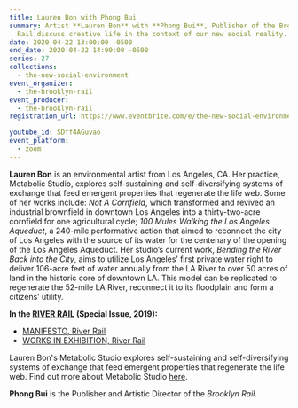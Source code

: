 ```yaml
---
title: Lauren Bon with Phong Bui
summary: Artist **Lauren Bon** with **Phong Bui**, Publisher of the Brooklyn
  Rail discuss creative life in the context of our new social reality.
date: 2020-04-22 13:00:00 -0500
end_date: 2020-04-22 14:00:00 -0500
series: 27
collections:
  - the-new-social-environment
event_organizer:
  - the-brooklyn-rail
event_producer:
  - the-brooklyn-rail
registration_url: https://www.eventbrite.com/e/the-new-social-environment-25-stanley-whitney-tickets-102899067882

youtube_id: SDff4AGuvao
event_platform:
  - zoom
---
```

**Lauren Bon** is an environmental artist from Los Angeles, CA. Her practice, Metabolic Studio, explores self-sustaining and self-diversifying systems of exchange that feed emergent properties that regenerate the life web. Some of her works include: *Not A Cornfield*, which transformed and revived an industrial brownfield in downtown Los Angeles into a thirty-two-acre cornfield for one agricultural cycle; *100 Mules Walking the Los Angeles Aqueduct*, a 240-mile performative action that aimed to reconnect the city of Los Angeles with the source of its water for the centenary of the opening of the Los Angeles Aqueduct. Her studio’s current work, *Bending the River Back into the City*, aims to utilize Los Angeles’ first private water right to deliver 106-acre feet of water annually from the LA River to over 50 acres of land in the historic core of downtown LA. This model can be replicated to regenerate the 52-mile LA River, reconnect it to its floodplain and form a citizens’ utility.

**In the [RIVER RAIL](https://brooklynrail.org/special/RIVER_RAIL/) (Special Issue, 2019):**

* [MANIFESTO, River Rail](https://brooklynrail.org/special/RIVER_RAIL/river-rail/Manifesto)
* [WORKS IN EXHIBITION, River Rail](https://brooklynrail.org/special/River_Rail_Colby/river-rail/Occupy-Colby)

Lauren Bon's Metabolic Studio explores self-sustaining and self-diversifying systems of exchange that feed emergent properties that regenerate the life web. Find out more about Metabolic Studio [here](<https://www.metabolicstudio.org/about>). [](https://www.metabolicstudio.org/about)

**Phong Bui** is the Publisher and Artistic Director of the *Brooklyn Rail.*
